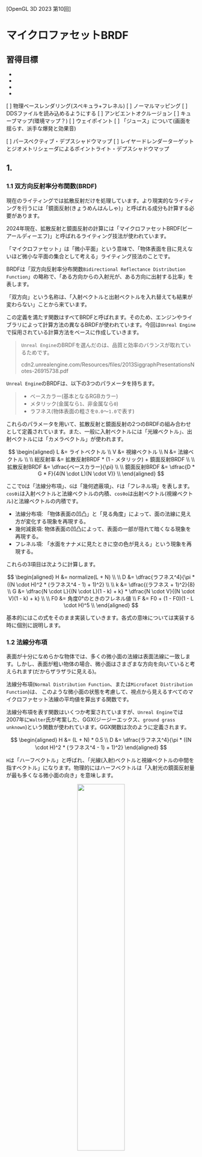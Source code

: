 [OpenGL 3D 2023 第10回]

# マイクロファセットBRDF

## 習得目標

* 
* 
* 
* 

[ ] 物理ベースレンダリング(スペキュラ+フレネル)
[ ] ノーマルマッピング
[ ] DDSファイルを読み込めるようにする
[ ] アンビエントオクルージョン
[ ] キューブマップ(環境マップ？)
[ ] ウェイポイント
[ ] 「ジュース」について(画面を揺らす、派手な爆発と効果音)

[ ] パースペクティブ・デプスシャドウマップ
[ ] レイヤードレンダーターゲットとジオメトリシェーダによるポイントライト・デプスシャドウマップ

## 1. 

### 1.1 双方向反射率分布関数(BRDF)

現在のライティングでは拡散反射だけを処理しています。より現実的なライティングを行うには「鏡面反射(きょうめんはんしゃ)」と呼ばれる成分も計算する必要があります。

2024年現在、拡散反射と鏡面反射の計算には「マイクロファセットBRDF(ビーアールディーエフ)」と呼ばれるライティング技法が使われています。

「マイクロファセット」は「微小平面」という意味で、「物体表面を目に見えないほど微小な平面の集合として考える」ライティング技法のことです。

BRDFは「双方向反射率分布関数`Bidirectional Reflectance Distribution Function`」の略称で、「ある方向からの入射光が、ある方向に出射する比率」を表します。

「双方向」という名称は、「入射ベクトルと出射ベクトルを入れ替えても結果が変わらない」ことから来ています。

この定義を満たす関数はすべてBRDFと呼ばれます。そのため、エンジンやライブラリによって計算方法の異なるBRDFが使われています。今回は`Unreal Engine`で採用されている計算方法をベースに作成していきます。

>`Unreal Engine`のBRDFを選んだのは、品質と効率のバランスが取れているためです。
>
>cdn2.unrealengine.com/Resources/files/2013SiggraphPresentationsNotes-26915738.pdf

`Unreal Engine`のBRDFは、以下の3つのパラメータを持ちます。

>* ベースカラー(基本となるRGBカラー)
>* メタリック(金属なら`1`、非金属なら`0`)
>* ラフネス(物体表面の粗さを`0.0`～`1.0`で表す)

これらのパラメータを用いて、拡散反射と鏡面反射の2つのBRDFの組み合わせとして定義されています。また、一般に入射ベクトルには「光線ベクトル」、出射ベクトルには「カメラベクトル」が使われます。

$$
\begin{aligned}
L &= ライトベクトル \\
V &= 視線ベクトル \\
N &= 法線ベクトル \\
\\
総反射率 &= 拡散反射BRDF * (1 - メタリック) + 鏡面反射BRDF \\
\\
拡散反射BRDF &= \dfrac{ベースカラー}{\pi} \\
\\
鏡面反射BRDF &= \dfrac{D * G * F}{4(N \cdot L)(N \cdot V)} \\
\end{aligned}
$$

ここで`D`は「法線分布項」、`G`は「幾何遮蔽項」、`F`は「フレネル項」を表します。`cosθi`は入射ベクトルと法線ベクトルの内積、`cosθo`は出射ベクトル(視線ベクトル)と法線ベクトルの内積です。

* 法線分布項: 「物体表面の凹凸」と「見る角度」によって、面の法線に見え方が変化する現象を再現する。
* 幾何減衰項: 物体表面の凹凸によって、表面の一部が隠れて暗くなる現象を再現する。
* フレネル項: 「水面をナナメに見たときに空の色が見える」という現象を再現する。

これらの3項目は次ように計算します。

$$
\begin{aligned}
H &= normalize(L + N) \\
\\
D &= \dfrac{ラフネス^4}{\pi * ((N \cdot H)^2 * (ラフネス^4 - 1) + 1)^2} \\
\\
k &= \dfrac{(ラフネス + 1)^2}{8} \\
G &= \dfrac{N \cdot L}{(N \cdot L)(1 - k) + k} * \dfrac{N \cdot V}{(N \cdot V)(1 - k) + k} \\
\\
F0 &= 角度0°のときのフレネル値 \\
F &= F0 + (1 - F0)(1 - L \cdot H)^5 \\
\end{aligned}
$$

基本的にはこの式をそのまま実装していきます。各式の意味については実装する時に個別に説明します。

### 1.2 法線分布項

表面が十分になめらかな物体では、多くの微小面の法線は表面法線に一致します。しかし、表面が粗い物体の場合、微小面はさまざまな方向を向いていると考えられます(だからザラザラに見える)。

法線分布項(`Normal Distribution Function`、または`Microfacet Distribution Function`)は、 このような微小面の状態を考慮して、視点から見えるすべてのマイクロファセット法線の平均値を算出する関数です。

法線分布項を表す関数はいくつか考案されていますが、`Unreal Engine`では2007年に`Walter`氏が考案した、GGX(ジージーエックス、`ground grass unknown`)という関数が使われています。GGX関数は次のように定義されます。

$$
\begin{aligned}
H &= (L + N) * 0.5 \\
D &= \dfrac{ラフネス^4}{\pi * ((N \cdot H)^2 * (ラフネス^4 - 1) + 1)^2}
\end{aligned}
$$

`H`は「ハーフベクトル」と呼ばれ、「光線(入射)ベクトルと視線ベクトルの中間を指すベクトル」になります。物理的にはハーフベクトルは「入射光の鏡面反射量が最も多くなる微小面の向き」を意味します。

<p align="center">
<img src="images/22_half_vector.png" width="50%" /><br>
[L=光線ベクトル V=視線ベクトル H=ハーフベクトル]
</p>

`N・H`は「表面法線の向きがハーフベクトルと近いほど、光線を視線方向に反射する微小平面が多くなる」ことを表します。

ラフネスは「物体表面の粗さ」を表すパラメータなのでした。ラフネスが0に近いほど表面がなめらかに、1に近いほど表面が粗くなります。GGXにおけるラフネスは「`N・H`の無視されやすさ」として機能します。

表面が粗いということは微小平面の向きもバラバラなので、ハーフベクトル方向を向いている微小平面が少なくなります。逆になめらかな場合、`N・H`はそのままハーフベクトル方向を向く微小平面の比率になります。

乗数やその他のパラメータ(`-1`や`+`のこと)は、`Unreal Engine`を使うアーティストがラフネスを直感的に操作できるようにと、試行錯誤によって決められた値です。

そ1967年およびれでは、シェーダにGGX関数を定義しましょう。`standard.frag`を開き、ユニフォーム変数の定義の下に`NormalDistributionGGX`(ノーマル・ディストリビューション・ジージーエックス、「GGXによる法線分布」という意味)という名前の関数を追加してください。

```diff
   vec4 directionAndConeAngle[16]; // 向き, 照射角度
 };
 layout(location=110) uniform int lightCount;
 layout(location=111) uniform Light pointLight;
+
+/**
+* 法線分布項
+*/
+float NormalDistributionGGX(vec3 N, vec3 H, float roughness)
+{
+  // 光線を視線方向に反射する微小平面の比率を求める
+  float NdotH = max(dot(N, H), 0);
+  float NdotH2 = NdotH * NdotH;
+
+  // dot(N, H)が影響する比率を求める
+  float r2 = roughness * roughness;
+  float r4 = r2 * r2;
+  float denom = (NdotH2 * (r4 - 1.0) + 1.0);
+  denom = 3.14159265 * denom * denom;
+
+  return r4 / denom;
+}

+/**
+* エントリーポイント
+*/
 void main()
 {
   vec4 c = texture(texColor, inTexcoord);
```

これで法線分布項は完成です。

>`denom`(デノム)は`denominator`(デノミネータ、「分母」という意味)の短縮形です。

### 1.3 幾何減衰項

表面が粗い物体には、目に見えないほど小さな凸凹がたくさん存在します。これらの凸凹によって、ある微小平面に届くはずの光が別の微小平面によって遮られたり、視線の先にある微小平面が奥にある微小平面に隠されるという現象が発生します。

幾何減衰項(きかげんすいこう、`Geometric Attenuation Factor`または`Masking-Shadowing Function`)は、 このような微小面の状態を考慮して、光線が視点に到達する比率を算出する関数です。

`Unreal Engine`では、Smith(スミス)氏が1969年に考案した技法をSchlick(シュリック)氏が改良した式をベースにして、`Unreal Engine`独自の改良を加えたバージョンが使われています。これは次の式になります。

$$
\begin{aligned}
k &= \dfrac{(ラフネス + 1)^2}{8} \\
G0(x) &= \dfrac{N \cdot x}{(N \cdot x)(1 - k) + k} \\
G &= G0(L)G0(V) \\
\end{aligned}
$$

`k`は「凹凸の度合い」を表すパラメータです。`G0`(ジーゼロ)関数は、入射ベクトル(または視線ベクトル)に対する微小平面の見えやすさを計算します。

入射ベクトルが法線ベクトルと直角に近い場合、光が物体表面をかすめるように通過するので、わずかな凹凸でも遮られる確率が高くなります。逆に垂直に近い場合はほとんど遮られることはありません。

また、`k`が小さい場合は物体表面の凹凸が大きいことを意味します。この場合、わずかな傾きであっても光が遮られる確率が高くなります。

ある微小平面について、入射光が視線に到達しない主な原因は以下の2つが考えられます。

>* 他の微小平面に遮られて、入射光が目的の微小平面まで届かない。
>* 他の微小平面に遮られて、視点から目的の微小平面が見えない。

そこで、先の式では入射ベクトルと視線ベクトルのそれぞれについて、`G'`関数を使って遮蔽率を求めます。次に、これら2つの値を乗算して「入射光が視点に到達する比率」を算出します。

入射ベクトルと視線ベクトルの両方に同じ式を使うことで、BRDFの重要な性質である「双方向性」を満たすようになっています。

それでは幾何減衰項を求める関数を定義しましょう。`NormalDistributionGGX`関数の定義の下に、`GeometricAttenuationSchlick`(ジオメトリック・アテニュエーション・シュリック、「シュリックの幾何減衰」という意味)という名前の関数を追加してください。

```diff
   denom = 3.14159265 * denom * denom;

   return r4 / denom;
 }
+
+/**
+* 幾何減衰項
+*/
+float GeometricAttenuationSchlick(float NdotL, float NdotV, float roughness)
+{
+  float k = (roughness + 1) * (roughness + 1) * 0.125;
+
+  // 光源方向から見た幾何学的減衰項を計算
+  float g0 = NdotL / (NdotL * (1 - k) + k);
+
+  // 視点方向から見た幾何学的減衰項を計算
+  float g1 = NdotV / (NdotV * (1 - k) + k);
+
+  return g0 * g1;
+}

 /**
 * エントリーポイント
 */
 void main()
```

`N・L`と`N・V`はBRDFの他の部分でも使うので、関数の外で計算して引数として受け取る形にしています。

これで、幾何減衰項は完成です。

### 1.4 フレネル項

流れの静かな川を見ることを考えてみましょう。水面を真上から見ると、水底まで見通すことができます。そこから、徐々に角度を付けていくと、少しずつ空の色が写り込んできます。

やがて水面をかすめるような角度になると、見えるのは空ばかり。水底どころか水中はほとんど見えません。このような、「見る角度によって反射率が異なる」という光のふるまいは「フレネル方程式」と呼ばれる式で表せることが分かっています。

フレネル方程式は水と空気の境界にかぎらず、あらゆる「界面(異なる物質の境界)」で発生します。リアルな映像表現を行う場合、フレネル方程式を避けて通ることはできません。しかし、フレネル方程式は複雑な計算を必要とします。

>フレネル方程式は以下のURLで確認できます。<br>
>`https://ja.wikipedia.org/wiki/フレネルの式`

前掲のURLを見てみると分かりますが、リアルタイムに計算させるには計算量が多すぎます。そこで、いろいろ違いはあるものの、ある程度同じ反射特性を表現できる「近似式(きんじしき)」が考案されました。

この近似式は、発見者の名前をとって「シュリック(Schlick)の近似式」と呼ばれています。シュリックの近似式は次のように表されます。

$$
F = F0 + (1 - F0)(1 - cosθ)^5
$$

ここで`F0`は「光線が法線と平行な角度(θ=0)で入射した場合の鏡面反射係数」です。`F0`の値は物体によって異なり、非金属の平均値は約`0.04`、金属は`0.5`～`1.0`になります。

それから、BRDFでは表面法線の代わりにハーフベクトルが使われます。これによって、`cosθ`の部分が「入射ベクトルとハーフベクトルの内積」になり、1.1節で見た以下の式につながります。

$$
\begin{aligned}
F0 &= 角度0°のときのフレネル値 \\
F &= F0 + (1 - F0)(1 - L \cdot H)^5 \\
\end{aligned}
$$

近似式なので、式自体に物理的な根拠はありません。とはいえ、`1 - L・H`という式から「入射ベクトルと法線のなす角が0°に近いほど反射が弱くなり、90°に近いほど反射が強くなる」ことが分かります。

この式によって「見る角度によって反射率が異なる」という挙動を再現しています。

それではフレネル項を扱う関数を定義しましょう。名前は`FresnelSchlick`(フレネル・シュリック)とします。`GeometricAttenuationSchlick`関数の定義の下に、次のプログラムを追加してください。

```diff
   // 視点方向から見た幾何学的減衰項を計算
   float g1 = NdotV / (NdotV * (1 - k) + k);

   return g0 * g1;
 }
+
+/**
+* フレネル項
+*/
+vec3 FresnelSchlick(vec3 f0, float VdotH)
+{
+  // シュリックの近似式
+  float vh1 = 1 - VdotH;
+  float vh2 = vh1 * vh1;
+  return f0 + (1 - f0) * (vh2 * vh2 * vh1);
+}

 /**
 * エントリーポイント
 */
 void main()
```

この定義では、引数を`LdotH`ではなく`VdotH`にしていることに注意してください。ハーフベクトル`H`は`L`と`V`の中間ベクトルなので、`LdotH`と`VdotH`は常に同じ値になります。そのため、交換しても問題ないのです。

なお、「角度0°のときのフレネル項の値」は`vec3`で受け取ります。非金属ではRGBによる違いはないので`float`で十分です。しかし、金属の場合はRGBごとに値が異なり、それが金属特有の色合いになります。

これでフレネル項は完成です。

### 1.5 鏡面反射BRDF関数を定義する

ここまでのプログラムで、鏡面反射BRDFに必要な「法線分布項`D`」「幾何減衰項`G`」「フレネル項`F`」が揃いました。この3つを組み合わせて鏡面反射BRDFを求める関数を定義しましょう。

$$
鏡面反射BRDF = \dfrac{D * G * F}{4(N \cdot L)(N \cdot V)}
$$

関数名は`SpecularBRDF`(スペキュラ・ビーアールディーエフ)とします。`FresnelSchlick`関数の定義の下に、次のプログラムを追加してください。

```diff
   float hv1 = 1 - VdotH;
   float hv2 = hv1 * hv1;
   return f0 + (1 - f0) * (hv2 * hv2 * hv1);
 }
+
+// cosθの最小値
+const float minCosTheta = 0.000001;
+
+/**
+* 鏡面反射BRDF
+*/
+vec3 SpecularBRDF(vec3 normal, vec3 H, float roughness, vec3 cameraVector, float NdotL, vec3 F)
+{
+  // 法線分布項を計算
+  float D = NormalDistributionGGX(normal, H, roughness);
+
+  // 幾何学的減衰項を計算
+  float NdotV = max(dot(normal, cameraVector), minCosTheta);
+  float G = GeometricAttenuationSchlick(NdotL, NdotV, roughness);
+
+  // 鏡面反射BRDFを計算
+  float denom = 4 * NdotL * NdotV;
+  return (D * G * F) * (1 / denom);
+}

 /**
 * エントリーポイント
 */
 void main()
```

鏡面反射BRDFの計算で登場するパラメータのうち、`N・L`、`F`、`H`は他の計算でも使用します。そこで、引数として受け取るようにしています。

`N・L`は拡散反射BRDFで使います。フレネル項`F`拡散反射BRDFと鏡面反射BRDFの合成で使います。`H`はフレネル項`F`の計算で使います。

鏡面反射BRDFの式の分母`4(N・L)(N・V)`は、`D * G * F`を正規化するための係数です。この係数によって、`入射光 = 鏡面反射 + 拡散反射`が成立するように鏡面反射BRDFの値を調整します。

### 1.6 BRDFの計算に必要なユニフォーム変数を追加する

鏡面反射BRDFを計算するために、`standard.frag`に不足しているラフネスと視線ベクトルを追加します。ただし、視線ベクトルはフラグメントによって異なります。そこで、追加するのは「視点(カメラ)座標」とします。

視線ベクトルは「視点座標 - フラグメントの座標」で求められます。フラグメントの座標は`inPosition`として定義済みなので、あとは視点座標があればいいわけです。

それでは、`standard.frag`を開き、ユニフォーム変数の定義に次のプログラムを追加してください。

```diff
 // 出力する色データ
 out vec4 outColor;
+
+layout(location=4) uniform vec3 cameraPosition; // カメラ座標

 layout(location=100) uniform vec4 color; // 物体の色
 layout(location=101) uniform vec4 emission; // 物体の発光色
 layout(location=102) uniform float alphaCutoff; // フラグメントを破棄する境界値
+
+// x=物体表面の粗さ y=金属かどうか(0=非金属 1=金属)
+layout(location=103) uniform vec2 roughnessAndMetallic;

 // 環境光
 layout(location=107) uniform vec3 ambientLight;
```

カメラ座標のロケーション番号は、頂点シェーダと同じにしています。複数のシェーダで同一のロケーション番号を指定すると、ひとつのユニフォーム変数を共有できます。

>`standard.vert`の`cameraPosition`ユニフォーム変数の定義を確認しなさい。もしロケーション番号が異なっていたら、`standard.vert`側に合わせなさい。同じ場合は何もする必要はありません。

ロケーション番号の消費を抑えるため、ラフネスとメタリックはひとつの`vec2`にまとめて定義することにしました。

>**【alphaCutoffをまとめない理由】**<br>
>`alphaCutoff`とまとめて`vec3`にすることも考えました。しかし、ラフネスとメタリックはマテリアルごとに書き換えますが、`alphaCutoff`は描画全体で見てもあまり変更されません。このように有効期間が大きく異なる変数をまとめてしまうと、有効期間が長い変数を無駄に書き換えることになってしまいます。有効期間が大きく異なるユニフォーム変数は、多少ロケーション番号が無駄になるとしても、分けておくことでトータルの書き換え量を減らせます。

### 1.7 鏡面反射BRDFと拡散反射BRDFを計算する関数を定義する

次に、鏡面反射BRDFと拡散反射BRDFをまとめて計算する関数を定義します。関数名は`CalcBRDF`(カルク・ビーアールディーエフ)とします。`SpecularBRDF`関数の定義の下に、次のプログラムを追加してください。

```diff
   // 鏡面反射を計算
   float denom = 4 * max(NdotL * NdotV, minCosTheta);
   return (D * G * F) * (1 / denom);
 }
+
+// CalcBRDFの計算結果
+struct BRDFResult
+{
+  vec3 diffuse;  // 拡散反射
+  vec3 specular; // 鏡面反射
+};
+
+/**
+* 鏡面反射BRDFと拡散反射BRDFをまとめて計算する
+*/
+BRDFResult CalcBRDF(vec3 normal, vec3 f0,
+  vec3 cameraVector, vec3 direction, vec3 color)
+{
+  // フレネルを計算
+  vec3 H = normalize(direction + cameraVector);
+  vec3 F = FresnelSchlick(f0, max(dot(cameraVector, H), 0));
+
+  // GGXで鏡面反射を計算
+  float NdotL = max(dot(normal, direction), minCosTheta);
+  vec3 specularBRDF = SpecularBRDF(
+    normal, H, roughnessAndMetallic.x, cameraVector, NdotL, F);
+  vec3 specular = color * specularBRDF * NdotL;
+
+  // 正規化ランバートで拡散反射を計算
+  float diffuseBRDF = NdotL / 3.14159265;
+  vec3 diffuse = color * diffuseBRDF * (1 - F) * (1 - roughnessAndMetallic.y);
+
+  return BRDFResult(diffuse, specular);
+}

 /**
 * エントリーポイント
 */
 void main()
```

拡散反射BRDFは、現在のシェーダと同じく「正規化ランバート」によって計算します。

フレネル効果により、角度90°では`F`が`1.0`になります。このとき、`(1 - F)`は0になります。つまり、角度90°では拡散反射は起きず、入射光は100%鏡面反射されるわけです。

>フレネル効果は現実の物体でも見られます。現実の光は複雑なので全く同じに見えるわけではありませんが、光沢のあるコップなどを観察してみるとフレネル効果が実感できるでしょう。

また、メタリックが`1`のとき、つまり金属マテリアルを描画するときは、拡散反射が無効化されることに注意してください。これは、「金属は拡散反射を起こさない」という物理現象を再現するためです。

### 1.8 BRDFの計算に共通の変数を計算する

それでは、追加したユニフォーム変数を使ってBRDFを計算しましょう。まず、すべてのライトで共通して使われる値を計算します。`main`関数の定義に次のプログラムを追加してください。

```diff
   outColor = c * color;

   // 線形補間によって長さが1ではなくなっているので、正規化して長さを1に復元する
   vec3 normal = normalize(inNormal);
+
+  // 視線ベクトル
+  vec3 cameraVector = normalize(cameraPosition - inPosition);
+
+  // 角度0のフレネル値
+  vec3 f0 = mix(vec3(0.04), outColor.rgb, roughnessAndMetallic.y);

   vec3 diffuse = vec3(0); // 拡散光の明るさの合計
+  vec3 specular = vec3(0);// 鏡面反射光の明るさの合計
   for (int i = 0; i < lightCount; ++i) {
     // 光源の方向
     vec3 direction = pointLight.positionAndRadius[i].xyz - inPosition;
```

角度0°のときのフレネル値`f0`の計算では、メタリックが`0`、つまり材質が非金属のとき`0.04`が設定されます。`0.04`は非金属の平均的なフレネル値で、「入射光の4%が鏡面反射になる」ことを意味します。

### 1.9 拡散光の計算をBRDFの計算に置き換える

これまで拡散光だけを計算していた部分をBRDFの計算で置き換えていきましょう。まず、`theta`は`CalcBRDF`関数内で計算するので削除します。これにより`illuminance`の初期値も変更されます。

`for`ループ内にある`theta`と`illuminance`を定義するプログラムを、次のように変更してください。

```diff
     // 方向を正規化して長さを1にする
     direction = normalize(direction);
-
-    // ランベルトの余弦則を使って明るさを計算
-    float theta = max(dot(direction, normal), 0);
-
-    // ランバート反射による反射光のエネルギー量を入射光と等しくするためにπで割る
-    float illuminance = theta / 3.14159265; 合計後に一括で乗算するように遅延
+    float illuminance = 1;

    // 照射角度が0より大きければスポットライトとみなす
    const float coneAngle = Get(pointLight.directionAndConeAngle, i).w;
    if (coneAngle > 0) {
```

次に、ポイントライトおよびスポットライトの拡散光の明るさを計算するプログラムを、次のように`CalcBRDF`関数で置き換えてください。

```diff
     // 逆2乗の法則によって明るさを減衰させる
     illuminance /= sqrDistance + 1;

-    // 拡散光の明るさを計算
-    diffuse += pointLight.colorAndFalloffAngle[i].xyz * illuminance;
+    // 拡散反射と鏡面反射を計算
+    vec3 color = pointLight.colorAndFalloffAngle[i].xyz * illuminance;
+    BRDFResult result = CalcBRDF(normal, f0, cameraVector, direction, color);
+    diffuse += result.diffuse;
+    specular += result.specular;
   } // for lightCount

   // 影を計算
   vec3 shadowXYZ = vec3(clamp(inShadowTexcoord.xy, 0, 1), inShadowTexcoord.z);
```

続いて、ディレクショナルライト(平行光源)の各参考の明るさを計算するプログラムを、`CalcBRDF`関数で置き換えてください。

```diff
   // 影を計算
   vec3 shadowXYZ = vec3(clamp(inShadowTexcoord.xy, 0, 1), inShadowTexcoord.z);
   float shadow = texture(texShadow, shadowXYZ).r;

   // 平行光源の明るさを計算
-  float theta = max(dot(-directionalLight.direction, normal), 0);
-  float illuminance = theta / 3.14159265;
-  diffuse += directionalLight.color * illuminance * shadow;
+  BRDFResult result = CalcBRDF(normal, f0, cameraVector,
+    -directionalLight.direction, directionalLight.color);
+  specular += result.specular * shadow;
+  diffuse += result.diffuse * shadow;

   // アンビエントライトの明るさを計算
   diffuse += ambientLight;
```

本テキストでは、平行光源のみ`shadow`変数の影響を受けることに注意してください。ポイントライトやスポットライトの影まで計算すると、計算にかなり時間がかかるため省略しています。

### 1.10 アンビエントライトをラフネスとメタリックに対応させる

アンビエントライトは、拡散反射成分と鏡面反射成分に分けて処理するようにします。アンビエントライトの明るさを計算するプログラムを、次のように変更してください。

```diff
   BRDFResult result = CalcBRDF(normal, f0, cameraVector,
     -directionalLight.direction, directionalLight.color);
   specular += result.specular * shadow;
   diffuse += result.diffuse * shadow;

   // アンビエントライトの明るさを計算
-  diffuse += ambientLight;
+  vec3 Fa = f0 + (1 - f0) * 0.0021555; // 角度45°のフレネル値
+  specular += ambientLight * Fa;
+  diffuse += ambientLight * (1 - Fa) * (1 - roughnessAndMetallic.y);

   // 拡散光の影響を反映
   outColor.rgb *= diffuse;
```

アンビエントライトは「すべての方向からの光の平均値」なので、フレネル値も「物体を見るときの平均的な角度」を選ぶ必要があります。

球体を正面から見たとき、角度45°境界の内側と外側の見かけの面積は等しくなります。そこで、「cos(45°)の5乗」を電卓で計算して`0.00021555`を求めました。

### 1.11 鏡面反射を反映する

最後に、ここまでに計算した鏡面反射の影響を反映します。拡散光の影響を反映するプログラムの下に、次のプログラムを追加してください。

```diff
   specular += ambientLight * Fa;
   diffuse += ambientLight * (1 - Fa) * (1 - roughnessAndMetallic.y);

   // 拡散光の影響を反映
   outColor.rgb *= diffuse;
+
+  // 鏡面反射の影響を反映
+  outColor.rgb += specular;

   // 発光色を反映
   if (emission.w > 0) {
```

これで、シェーダ側の変更は完了です。

### 1.12 マテリアルにラフネスとメタリックを設定する

ここからは、C++プログラム側に機能を追加していきます。手始めに`Material`構造体にラフネスとメタリックを追加しましょう。`Mesh.h`を開き、`Material`構造体に次のプログラムを追加してください。

```diff
   std::string name = "<Default>";  // マテリアル名
   vec4 baseColor = { 1, 1, 1, 1 }; // 基本色+アルファ
   vec3 emission = { 0, 0, 0 };     // 発光色
+  float roughness = 0.7f;          // 表面の粗さ
+  float metallic = 0.0f;           // 0=非金属 1=金属
   TexturePtr texBaseColor;         // 基本色テクスチャ
   TexturePtr texEmission;          // 発光色テクスチャ
```

### 1.13 MTLファイルからラフネスの値を読み取る

次に、MTLファイルの構文を解釈して、追加した`roughness`(ラフネス)メンバ変数と`metallic`(メタリック)メンバ変数に値を設定します。

MTLファイルにおいて、鏡面反射は「RGBごとの鏡面反射率(スペキュラ色)」を表す`Ks`(ケーエス)構文と、「なめらかさ(スペキュラ係数)」を表す`Ns`(エヌエス)構文の2つで定義されます。

とりあえず、これらの構文を読み込みましょう。最初に読み取り用の変数を定義します。`Mesh.cpp`を開き、`LoadMTL`メンバ関数の定義に次のプログラムを追加してください。

```diff
   // MTLファイルを解析する
   std::vector<MaterialPtr> materials;
   MaterialPtr pMaterial;
+  vec3 specularColor = vec3(1); // スペキュラ色
+  float specularPower = 12;     // スペキュラ係数
   while (!file.eof()) {
     std::string line;
     std::getline(file, line);
```

次に、読み取った2つのパラメータからラフネスを計算し、マテリアルに設定します。マテリアル定義を読み取るプログラムに、次のプログラムを追加してください。

```diff
     // マテリアル定義の読み取りを試みる
     char name[1000] = { 0 };
     if (sscanf(line.data(), " newmtl %[^\n]s", name) == 1) {
+      if (pMaterial) {
+        // スペキュラの2つのパラメータからラフネスを計算
+        specularPower *= std::max(std::max(specularColor.x, specularColor.y), specularColor.z);
+        pMaterial->roughness = std::clamp(1 - log2(specularPower) / 12, 0.0001f, 1.0f);
+
+        // スペキュラパラメータを初期値に戻す
+        specularColor = vec3(1);
+        specularPower = 12;
+
+        // テクスチャが設定されていないマテリアルの場合、white.tgaを設定しておく
+        if (!pMaterial->texBaseColor) {
+          pMaterial->texBaseColor = textureCallback("Res/white.tga");
+        }
       }
       pMaterial = std::make_shared<Material>();
       pMaterial->name = name;
       materials.push_back(pMaterial);
```

本来、スペキュラ色はRGBで異なる可能性があります。しかし、2024年現在の3Dモデル作成ではRGB全てに同じ値を設定することが一般的です。今回の描画でもRGBは区別しません。

とはいえ、同じ値が設定されている保証はありませんから、`max`関数を用いてRGBのうち最大値を使うようにしてみました。

ラフネスはスペキュラ係数から計算します。MTLファイルの仕様では、スペキュラ係数が取りうる値は`1`～`1000`とされています。定義によると、この値は鏡面反射計算において「指数」として扱う必要があります。

ラフネスには線形の値を指定しなくてはならないので、指数から線形数に変換する必要があります。これには`log2`関数が利用できます。

`log2`関数は、引数Aについて

$$
A=2^N
$$

となるNを返します。例えば引数が`16`のとき、`16`は`2`の`4`乗なので、戻り値は`4`になります。

スペキュラ係数の最大値1000は「`2`の10乗」に近いです。そこで、`log2`関数を使ってスペキュラ係数を対数に変換するとだいたい0～10の範囲が得られます。これを10で割ることで、`0.0`～`1.0`の範囲にしています。

ただし、ラフネスが`0.0`だとBRDFの計算において除数が0になってしまい計算できません。ここでは`clamp`関数を使って最小値を`0.0001f`とすることで0除算を回避しています。

最後に作成したマテリアルのために、同様の処理を`while`文の直後にも追加してください。

```diff
         LOG_WARNING("%sを開けません", filename.c_str());
       }
       continue;
     }
   }
+
+  // 最後のマテリアルのスペキュラパラメータを設定
+  if (pMaterial) {
+    // スペキュラの2つのパラメータからラフネスを計算
+    specularPower *= std::max(std::max(specularColor.x, specularColor.y), specularColor.z);
+    pMaterial->roughness = std::clamp(1 - log2(specularPower) / 12, 0.0001f, 1.0f);
+
+    // テクスチャが設定されていないマテリアルの場合、white.tgaを設定しておく
+    if (!pMaterial->texBaseColor) {
+      pMaterial->texBaseColor = textureCallback("Res/white.tga");
+    }
+  }

   // 読み込んだマテリアルの配列を返す
   LOG("%sを読み込みました", fullpath.c_str());
   return materials;
```

それでは、`Ks`構文を解析しましょう。`while`文の中にある光色テクスチャ名を読み取るプログラムの下に、次のプログラムを追加してください。

```diff
         pMaterial->texEmission =
           textureCallback(filename.c_str());
       } else {
         LOG_WARNING("%sを開けません", filename.c_str());
       }
       continue;
     }
+
+    // スペキュラ色の読み取りを試みる
+    if (sscanf(line.data(), " Ks %f %f %f",
+      &specularColor.x, &specularColor.y, &specularColor.z) == 3) {
+      continue;
+    }
   }

   // 読み込んだマテリアルの配列を返す
   LOG("%sを読み込みました", fullpath.c_str());
```

続いて`Ns`構文を解析します。`Ks`を解析するプログラムの下に、次のプログラムを追加してください。

```diff
       &specularColor.x, &specularColor.y, &specularColor.z) == 3) {
       continue;
     }
+
+    // スペキュラ係数の読み取りを試みる
+    if (sscanf(line.data(), " Ns %f", &pMaterial->specularPower) == 1) {
+      continue;
+    }
   }

   // 読み込んだマテリアルの配列を返す
   LOG("%sを読み込みました", fullpath.c_str());
```

これで、スペキュラ係数からラフネスを取得できるようになりました。

### 1.14 MTLファイルからメタリックを読み取る

次にメタリックを読み取ります。ただし、メタリックはMTLファイルには標準機能としては存在しません。ただし、一部のツールは`Pm`という構文でメタリックを表現しています。

そこで、本テキストでも`Pm`構文によってメタリックに対応することにします。スペキュラ係数を読み取るプログラムの下に、次のプログラムを追加してください。

```diff
     // スペキュラ係数の読み取りを試みる
     if (sscanf(line.data(), " Ns %f", &pMaterial->specularPower) == 1) {
       continue;
     }
+
+    // メタリックの読み取りを試みる
+    if (sscanf(line.data(), " Pm %f", &pMaterial->metallic) == 1) {
+      continue;
+    }
   }

   // 読み込んだマテリアルの配列を返す
   LOG("%sを読み込みました", fullpath.c_str());
```

これで、金属マテリアルと非金属マテリアルを使い分けられるようになりました。

### 1.15 ProgramObjectクラスにロケーション番号を扱う機能を追加する

メタリックやラフネスのように特定のシェーダにしか存在しないユニフォーム変数は、それらのユニフォーム変数を持たないシェーダに対して`glUniform`系の関数を呼び出すと失敗します。

エラーを発生させないためには、`glUniform`系の関数を呼ぶ前に特定のユニフォーム変数を持つかどうかを判定できなくてはなりません。

あるシェーダが特定のロケーション番号を持つかどうかは、`glGetUniformLocation`(ジーエル・ゲット・ユニフォーム・ロケーション)関数によって調べられます。

ただ、この関数は文字列比較を行うため、頻繁に呼び出すとプログラムの実行速度が落ちてしまいます。そこで、シェーダを読み込んだ時点で一度だけ`glGetUniformLocation`関数を呼び出すことにします。

このときの結果を記録しておけば、以後は簡単にユニフォーム変数の有無を判定できます。シェーダに関する機能なので、`ProgramObject`クラスに追加するのが適当でしょう。

`ProgramObject.h`を開き、`ProgramObject`クラスの定義に次のプログラムを追加してください。

```diff
   // 管理番号を取得
   operator GLuint() const { return prog; }
+
+  // ロケーション番号を取得
+  GLint ColorLocation() const { return locColor; }
+  GLint RoughnessAndMetallicLocation() const { return locRoughnessAndMetallic; }

 private:
   GLuint vs = 0;          // 頂点シェーダ
   GLuint fs = 0;          // フラグメントシェーダ
   GLuint prog = 0;        // プログラムオブジェクト
   std::string filenameFS; // フラグメントシェーダファイル名
   std::string filenameVS; // 頂点シェーダファイル名
+  GLint locColor = -1;
+  GLint locRoughnessAndMetallic = -1;
 };

 #endif // PROGRAMOBJECT_H_INCLUDED
```

次に`ProgramObject.cpp`を開き、`ProgramObject`コンストラクタの定義に次のプログラムを追加してください。

```diff
   if (status != GL_TRUE) {
     LOG_ERROR("シェーダのリンクに失敗(vs=%s, fs=%s)", filenameVS, filenameFS);
     return;
   }
+
+  // ロケーション番号を取得
+  locColor = glGetUniformLocation(prog, "color");
+  locRoughnessAndMetallic = glGetUniformLocation(prog, "roughnessAndMetallic");

   LOG("シェーダを作成(vs=%s, fs=%s)", filenameVS, filenameFS);
 }
```

ユニフォーム変数のロケーション番号を取得するには`glGetUniformLocation`関数を使います。

<p><code class="tnmai_code"><strong>【書式】</strong><br>
GLint glGetUniformLocation(シェーダプログラムの管理番号, ユニフォーム変数名);
</code></p>

この関数は、「ユニフォーム変数名」で指定した名前のユニフォーム変数のロケーション番号を返します。シェーダプログラムに「ユニフォーム変数名」のユニフォーム変数が存在しない場合は負数を返します。

戻り値の性質から、「ロケーション番号が負数の場合は、ユニフォーム変数が存在しない」ことが分かります。

### 1.16 Draw関数をラフネスとメタリックに対応させる

次に、メッシュの`Draw`関数をラフネスとメタリックに対応させます。`Mesh.cpp`を開き、`Mesh`用の`Draw`関数の定義を次のように変更してください。

```diff
 void Draw(const std::vector<DrawParams>& drawParamsList,
   const ProgramObject& program,
   const MaterialList& materials, const vec4* objectColor)
 {
+  const GLint locRoughnessAndMetallic = program.RoughnessAndMetallicLocation();
+
   for (const auto& e : drawParamsList) {
     // マテリアルを設定
     if (e.materialNo >= 0 && e.materialNo < materials.size()) {
       const Material& material = *materials[e.materialNo];
       if (objectColor) {
         const vec4 color = *objectColor * material.baseColor;
         glProgramUniform4fv(program, 100, 1, &color.x);
         glProgramUniform4f(program, 101,
           material.emission.x, material.emission.y, material.emission.z,
           static_cast<bool>(material.texEmission));
       }
+
+      // ラフネスとメタリックを設定
+      if (locRoughnessAndMetallic >= 0) {
+        glProgramUniform2f(program, locRoughnessAndMetallic,
+          material.roughness, material.metallic);
+      }

       if (material.texBaseColor) {
         const GLuint tex = *material.texBaseColor;
         glBindTextures(0, 1, &tex);
```

プログラムが書けたらビルドして実行してください。周囲の物体に光沢がついていたら成功です。

<p align="center">
<img src="images/22_result_0.jpg" width="45%" /><br>
[地面や木の葉に白い光沢が見える]
</p>

<pre class="tnmai_assignment">
<strong>【課題01】</strong>
地面モデルのMTLファイルのNs構文の値を300に設定して、鏡面反射の変化を確かめなさい。地面モデルにNs構文が定義されていない場合は新しく追加すること。
</pre>

<pre class="tnmai_assignment">
<strong>【課題02】</strong>
地面モデルのMTLファイルにPm構文を追加し、値を1に設定して、金属の表示のされ方を確かめなさい。
</pre>

>**【1章のまとめ】**
>
>* 光の反射には「拡散反射」と「鏡面反射」がある。
>* BRDFは「双方向反射率分布関数」のこと。「ある方向からの入射光が、別のある方向(例えば視点方向)に出射する比率」を求めることができる。
>* マイクロファセットBRDFは、物体表面をマイクロファセット(微小平面)の集合として考えるBRDFのこと。
>* マイクロファセットBRDFは、「法線分布項`D`」「幾何減衰項`G`」「フレネル項`F`」を組み合わせて作られる。

<div style="page-break-after: always"></div>

## 2. 

### 2.1 


>**【2章のまとめ】**
>
>* 
>* 
>* 
>* 
>* 

<div style="page-break-after: always"></div>
